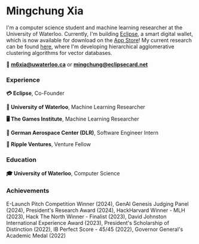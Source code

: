<h1 align="left">Mingchung Xia</h1>

I'm a computer science student and machine learning researcher at the University of Waterloo. Currently, I'm building [Eclipse](https://eclipsecard.net), a smart digital wallet, which is now available for download on the [App Store](https://apps.apple.com/app/eclipse-cashback-and-rewards/id6444634565)! My current research can be found [here](https://git.uwaterloo.ca/jrwallace/swiftnlp), where I'm developing hierarchical agglomerative clustering algorithms for vector databases.

**📧 m6xia@uwaterloo.ca** or **mingchung@eclipsecard.net**

<h3 align="left">Experience</h3>

**💳 Eclipse**, Co-Founder

**🔬 University of Waterloo**, Machine Learning Researcher

**🖥️ The Games Institute**, Machine Learning Researcher

**🚀 German Aerospace Center (DLR)**, Software Engineer Intern

**🌱 Ripple Ventures**, Venture Fellow

<h3 align="left">Education</h3>

**🎓 University of Waterloo**, Computer Science

<h3 align="left">Achievements</h3>

E-Launch Pitch Competition Winner (2024), GenAI Genesis Judging Panel (2024), President's Research Award (2024), HackHarvard Winner - MLH (2023), Hack The North Winner - Finalist (2023), David Johnston International Experience Award (2023), President's Scholarship of Distinction (2022), IB Perfect Score - 45/45 (2022), Governor General's Academic Medal (2022)
